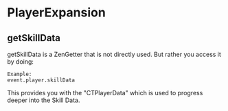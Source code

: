 # PlayerExpansion

## getSkillData

getSkillData is a ZenGetter that is not directly used.
But rather you access it by doing:

```
Example:
event.player.skillData
```

This provides you with the "CTPlayerData" which is used to progress deeper into the Skill Data.